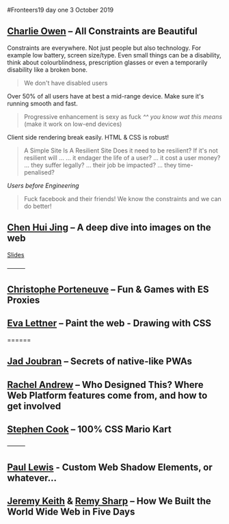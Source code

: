 #Fronteers19 day one 3 October 2019

## [Charlie Owen](https://twitter.com/sonniesedge) – All Constraints are Beautiful
Constraints are everywhere. Not just people but also technology.
For example low battery, screen size/type.
Even small things can be a disability, think about colourblindness, prescription glasses or even a temporarily disability like a broken bone.
> We don't have disabled users

Over 50% of all users have at best a mid-range device. Make sure it's running smooth and fast.
> Progressive enhancement is sexy as fuck
_^^ you know wat this means_ (make it work on low-end devices)

Client side rendering break easily. HTML & CSS is robust!

> A Simple Site Is A Resilient Site
Does it need to be resilient?
If it's not resilient will ...
... it endager the life of a user?
... it cost a user money?
... they suffer legally?
... their job be impacted?
... they time-penalised?

*Users before Engineering*

> Fuck facebook and their friends!
We know the constraints and we can do better!

## [Chen Hui Jing](https://twitter.com/hj_chen) – A deep dive into images on the web


[Slides](https://www.chenhuijing.com/slides/71-fronteers-2019/)

––––––

## [Christophe Porteneuve](https://twitter.com/porteneuve) – Fun & Games with ES Proxies

## [Eva Lettner](https://twitter.com/eva_trostlos) – Paint the web - Drawing with CSS

======

## [Jad Joubran](https://twitter.com/JoubranJad) – Secrets of native-like PWAs

## [Rachel Andrew](https://twitter.com/rachelandrew) – Who Designed This? Where Web Platform features come from, and how to get involved

## [Stephen Cook](https://twitter.com/StephenCookDev) – 100% CSS Mario Kart

––––––

## [Paul Lewis](https://twitter.com/aerotwist) - Custom Web Shadow Elements, or whatever...

## [Jeremy Keith](https://twitter.com/adactio) & [Remy Sharp](https://twitter.com/rem) – How We Built the World Wide Web in Five Days
